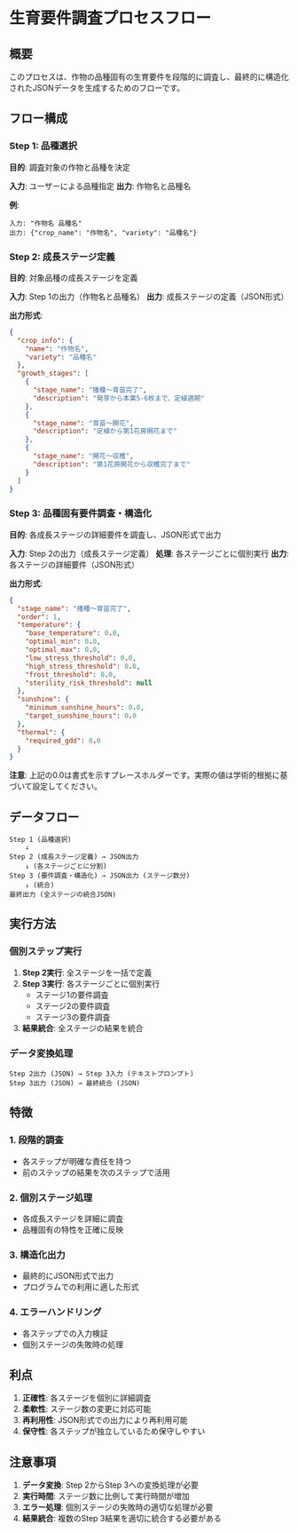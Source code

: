 # 生育要件調査プロセスフロー

## 概要

このプロセスは、作物の品種固有の生育要件を段階的に調査し、最終的に構造化されたJSONデータを生成するためのフローです。

## フロー構成

### Step 1: 品種選択
**目的**: 調査対象の作物と品種を決定

**入力**: ユーザーによる品種指定
**出力**: 作物名と品種名

**例**:
```
入力: "作物名 品種名"
出力: {"crop_name": "作物名", "variety": "品種名"}
```

### Step 2: 成長ステージ定義
**目的**: 対象品種の成長ステージを定義

**入力**: Step 1の出力（作物名と品種名）
**出力**: 成長ステージの定義（JSON形式）

**出力形式**:
```json
{
  "crop_info": {
    "name": "作物名",
    "variety": "品種名"
  },
  "growth_stages": [
    {
      "stage_name": "播種～育苗完了",
      "description": "発芽から本葉5-6枚まで、定植適期"
    },
    {
      "stage_name": "育苗～開花",
      "description": "定植から第1花房開花まで"
    },
    {
      "stage_name": "開花～収穫",
      "description": "第1花房開花から収穫完了まで"
    }
  ]
}
```

### Step 3: 品種固有要件調査・構造化
**目的**: 各成長ステージの詳細要件を調査し、JSON形式で出力

**入力**: Step 2の出力（成長ステージ定義）
**処理**: 各ステージごとに個別実行
**出力**: 各ステージの詳細要件（JSON形式）

**出力形式**:
```json
{
  "stage_name": "播種～育苗完了",
  "order": 1,
  "temperature": {
    "base_temperature": 0.0,
    "optimal_min": 0.0,
    "optimal_max": 0.0,
    "low_stress_threshold": 0.0,
    "high_stress_threshold": 0.0,
    "frost_threshold": 0.0,
    "sterility_risk_threshold": null
  },
  "sunshine": {
    "minimum_sunshine_hours": 0.0,
    "target_sunshine_hours": 0.0
  },
  "thermal": {
    "required_gdd": 0.0
  }
}
```

**注意**: 上記の0.0は書式を示すプレースホルダーです。実際の値は学術的根拠に基づいて設定してください。

## データフロー

```
Step 1 (品種選択)
    ↓
Step 2 (成長ステージ定義) → JSON出力
    ↓ (各ステージごとに分割)
Step 3 (要件調査・構造化) → JSON出力 (ステージ数分)
    ↓ (統合)
最終出力 (全ステージの統合JSON)
```

## 実行方法

### 個別ステップ実行
1. **Step 2実行**: 全ステージを一括で定義
2. **Step 3実行**: 各ステージごとに個別実行
   - ステージ1の要件調査
   - ステージ2の要件調査  
   - ステージ3の要件調査
3. **結果統合**: 全ステージの結果を統合

### データ変換処理
```
Step 2出力 (JSON) → Step 3入力 (テキストプロンプト)
Step 3出力 (JSON) → 最終統合 (JSON)
```

## 特徴

### 1. 段階的調査
- 各ステップが明確な責任を持つ
- 前のステップの結果を次のステップで活用

### 2. 個別ステージ処理
- 各成長ステージを詳細に調査
- 品種固有の特性を正確に反映

### 3. 構造化出力
- 最終的にJSON形式で出力
- プログラムでの利用に適した形式

### 4. エラーハンドリング
- 各ステップでの入力検証
- 個別ステージの失敗時の処理

## 利点

1. **正確性**: 各ステージを個別に詳細調査
2. **柔軟性**: ステージ数の変更に対応可能
3. **再利用性**: JSON形式での出力により再利用可能
4. **保守性**: 各ステップが独立しているため保守しやすい

## 注意事項

1. **データ変換**: Step 2からStep 3への変換処理が必要
2. **実行時間**: ステージ数に比例して実行時間が増加
3. **エラー処理**: 個別ステージの失敗時の適切な処理が必要
4. **結果統合**: 複数のStep 3結果を適切に統合する必要がある
